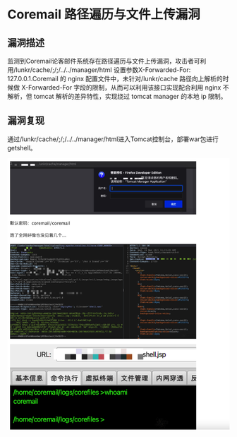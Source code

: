 # Coremail 路径遍历与文件上传漏洞

## 漏洞描述

监测到Coremail论客邮件系统存在路径遍历与文件上传漏洞，攻击者可利用/lunkr/cache/;/;/../../manager/html 设置参数X-Forwarded-For: 127.0.0.1.Coremail 的 nginx 配置文件中，未针对/lunkr/cache 路径向上解析的时候做 X-Forwarded-For 字段的限制，从而可以利用该接口实现配合利用 nginx 不解析，但 tomcat 解析的差异特性，实现绕过 tomcat manager 的本地 ip 限制。

## 漏洞复现

通过/lunkr/cache/;/;/../../manager/html进入Tomcat控制台，部署war包进行getshell。

![image-20221206101942381](images/image-20221206101942381.png)